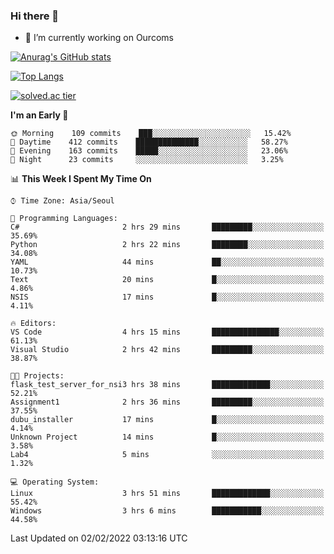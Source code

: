 ### Hi there 👋

- 🔭 I’m currently working on Ourcoms

<!--
**Rhange/Rhange** is a ✨ _special_ ✨ repository because its `README.md` (this file) appears on your GitHub profile.

Here are some ideas to get you started:

- 🌱 I’m currently learning ...
- 👯 I’m looking to collaborate on ...
- 🤔 I’m looking for help with ...
- 💬 Ask me about ...
- 📫 How to reach me: ...
- 😄 Pronouns: ...
- ⚡ Fun fact: ...
-->

[![Anurag's GitHub stats](https://github-readme-stats.vercel.app/api?username=rhange&show_icons=true&theme=gruvbox)](https://github.com/anuraghazra/github-readme-stats)

[![Top Langs](https://github-readme-stats.vercel.app/api/top-langs/?username=rhange&layout=compact&theme=gruvbox)](https://github.com/anuraghazra/github-readme-stats)

[![solved.ac tier](http://mazassumnida.wtf/api/generate_badge?boj=rhange0511)](https://solved.ac/rhange0511)

  <!--START_SECTION:waka-->
**I'm an Early 🐤** 

```text
🌞 Morning    109 commits    ███░░░░░░░░░░░░░░░░░░░░░░   15.42% 
🌆 Daytime    412 commits    ██████████████░░░░░░░░░░░   58.27% 
🌃 Evening    163 commits    █████░░░░░░░░░░░░░░░░░░░░   23.06% 
🌙 Night      23 commits     ░░░░░░░░░░░░░░░░░░░░░░░░░   3.25%

```


📊 **This Week I Spent My Time On** 

```text
⌚︎ Time Zone: Asia/Seoul

💬 Programming Languages: 
C#                       2 hrs 29 mins       █████████░░░░░░░░░░░░░░░░   35.69% 
Python                   2 hrs 22 mins       ████████░░░░░░░░░░░░░░░░░   34.08% 
YAML                     44 mins             ██░░░░░░░░░░░░░░░░░░░░░░░   10.73% 
Text                     20 mins             █░░░░░░░░░░░░░░░░░░░░░░░░   4.86% 
NSIS                     17 mins             █░░░░░░░░░░░░░░░░░░░░░░░░   4.11%

🔥 Editors: 
VS Code                  4 hrs 15 mins       ███████████████░░░░░░░░░░   61.13% 
Visual Studio            2 hrs 42 mins       █████████░░░░░░░░░░░░░░░░   38.87%

🐱‍💻 Projects: 
flask_test_server_for_nsi3 hrs 38 mins       █████████████░░░░░░░░░░░░   52.21% 
Assignment1              2 hrs 36 mins       █████████░░░░░░░░░░░░░░░░   37.55% 
dubu_installer           17 mins             █░░░░░░░░░░░░░░░░░░░░░░░░   4.14% 
Unknown Project          14 mins             █░░░░░░░░░░░░░░░░░░░░░░░░   3.58% 
Lab4                     5 mins              ░░░░░░░░░░░░░░░░░░░░░░░░░   1.32%

💻 Operating System: 
Linux                    3 hrs 51 mins       █████████████░░░░░░░░░░░░   55.42% 
Windows                  3 hrs 6 mins        ███████████░░░░░░░░░░░░░░   44.58%

```


 Last Updated on 02/02/2022 03:13:16 UTC
<!--END_SECTION:waka-->

